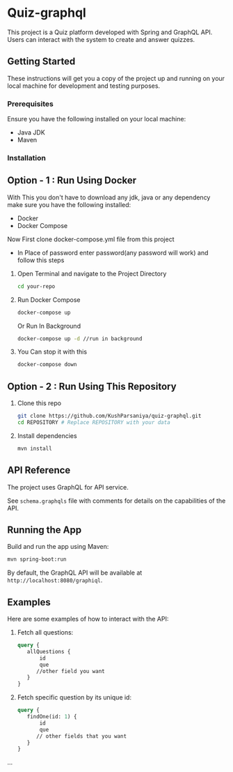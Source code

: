 # Quiz-graphql

This project is a Quiz platform developed with Spring and GraphQL API. Users can interact with the system to create and answer quizzes.

## Getting Started

These instructions will get you a copy of the project up and running on your local machine for development and testing purposes.

### Prerequisites

Ensure you have the following installed on your local machine:

* Java JDK
* Maven

### Installation

## Option - 1 : Run Using Docker

With This you don't have to download any jdk, java or any dependency
make sure you have the following installed:
- Docker
- Docker Compose

Now First clone docker-compose.yml file from this project
- In Place of password enter password(any password will work)
and follow this steps


1. Open Terminal and navigate to the Project Directory
   ```bash
   cd your-repo
   ```

2. Run Docker Compose
   ```bash
   docker-compose up
   ```

   Or Run In Background
   ```bash
   docker-compose up -d //run in background
   ```

4. You Can stop it with this
   ```bash
   docker-compose down
   ```

## Option - 2 : Run Using This Repository

1. Clone this repo
   ```bash
   git clone https://github.com/KushParsaniya/quiz-graphql.git
   cd REPOSITORY # Replace REPOSITORY with your data
   ```

2. Install dependencies 

   ```bash
   mvn install
   ```

## API Reference

The project uses GraphQL for API service. 

See `schema.graphqls` file with comments for details on the capabilities of the API.

## Running the App

Build and run the app using Maven:
```bash
mvn spring-boot:run
```

By default, the GraphQL API will be available at `http://localhost:8080/graphiql`.

## Examples 

Here are some examples of how to interact with the API:

1. Fetch all questions:

    ```graphql
    query {
       allQuestions {
           id
           que
          //other field you want
       }
    }
    ```

2. Fetch specific question by its unique id:

    ```graphql
    query {
       findOne(id: 1) {
           id
           que
          // other fields that you want
       }
    }
    ```
...
